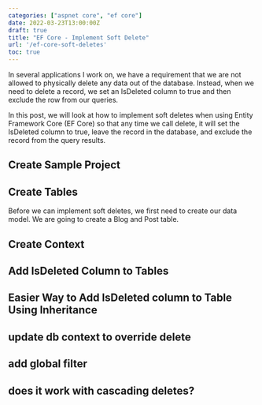 ```yaml
---
categories: ["aspnet core", "ef core"]
date: 2022-03-23T13:00:00Z
draft: true
title: "EF Core - Implement Soft Delete"
url: '/ef-core-soft-deletes'
toc: true
---
```


In several applications I work on, we have a requirement that we are not allowed to physically delete any data out of the database.  Instead, when we need to delete a record, we set an IsDeleted column to true and then exclude the row from our queries.  

In this post, we will look at how to implement soft deletes when using Entity Framework Core (EF Core) so that any time we call delete, it will set the IsDeleted column to true, leave the record in the database, and exclude the record from the query results.

<!--more-->

##  Create Sample Project 


## Create Tables

Before we can implement soft deletes, we first need to create our data model.  We are going to create a Blog and Post table.  



## Create Context



## Add IsDeleted Column to Tables



## Easier Way to Add IsDeleted column to Table Using Inheritance



## update db context to override delete
## add global filter



## does it work with cascading deletes?




